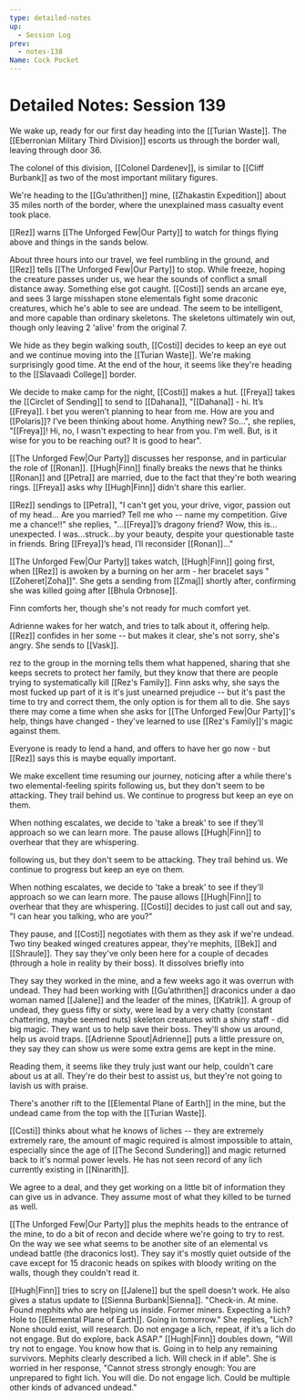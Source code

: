```yaml
---
type: detailed-notes
up:
  - Session Log
prev:
  - notes-138
Name: Cock Pocket
---
```

# Detailed Notes: Session 139

We wake up, ready for our first day heading into the [[Turian Waste]]. The [[Eberronian Military Third Division]] escorts us through the border wall, leaving through door 36. 

The colonel of this division, [[Colonel Dardenev]], is similar to [[Cliff Burbank]] as two of the most important military figures. 

We're heading to the [[Gu’athrithen]] mine, [[Zhakastin Expedition]] about 35 miles north of the border, where the unexplained mass casualty event took place. 

[[Rez]] warns [[The Unforged Few|Our Party]] to watch for things flying above and things in the sands below. 

About three hours into our travel, we feel rumbling in the ground, and [[Rez]] tells [[The Unforged Few|Our Party]] to stop. While freeze, hoping the creature passes under us, we hear the sounds of conflict a small distance away. Something else got caught. [[Costi]] sends an arcane eye, and sees 3 large misshapen stone elementals fight some draconic creatures, which he's able to see are undead. The seem to be intelligent, and more capable than ordinary skeletons. The skeletons ultimately win out, though only leaving 2 'alive' from the original 7.

We hide as they begin walking south, [[Costi]] decides to keep an eye out and we continue moving into the [[Turian Waste]]. We're making surprisingly good time. At the end of the hour, it seems like they're heading to the [[Slavaadi College]] border. 

We decide to make camp for the night, [[Costi]] makes a hut. [[Freya]] takes the [[Circlet of Sending]] to send to [[Dahana]], "[[Dahana]] - hi. It’s [[Freya]]. I bet you weren’t planning to hear from me. How are you and [[Polaris]]? I’ve been thinking about home. Anything new? So…", she replies, "[[Freya]]! Hi, no, I wasn't expecting to hear from you. I'm well. But, is it wise for you to be reaching out? It is good to hear".

[[The Unforged Few|Our Party]] discusses her response, and in particular the role of [[Ronan]]. [[Hugh|Finn]] finally breaks the news that he thinks [[Ronan]] and [[Petra]] are married, due to the fact that they're both wearing rings. [[Freya]] asks why [[Hugh|Finn]] didn't share this earlier.  

[[Rez]] sendings to [[Petra]], "I can't get you, your drive, vigor, passion out of my head... Are you married? Tell me who -- name my competition. Give me a chance!!" she replies, "…[[Freya]]’s dragony friend? Wow, this is…unexpected. I was…struck…by your beauty, despite your questionable taste in friends. Bring [[Freya]]’s head, I’ll reconsider [[Ronan]]…"

[[The Unforged Few|Our Party]] takes watch, [[Hugh|Finn]] going first, when [[Rez]] is awoken by a burning on her arm - her bracelet says "[[Zoheret|Zoha]]". She gets a sending from [[Zmaj]] shortly after, confirming she was killed going after [[Bhula Orbnose]]. 

Finn comforts her, though she's not ready for much comfort yet. 

Adrienne wakes for her watch, and tries to talk about it, offering help. [[Rez]] confides in her some -- but makes it clear, she's not sorry, she's angry. She sends to [[Vask]].

rez to the group in the morning tells them what happened, sharing that she keeps secrets to protect her family, but they know that there are people trying to systematically kill [[Rez's Family]]. Finn asks why, she says the most fucked up part of it is it's just unearned prejudice -- but it's past the time to try and correct them, the only option is for them all to die. She says there may come a time when she asks for [[The Unforged Few|Our Party]]'s help, things have changed - they've learned to use [[Rez's Family]]'s magic against them. 

Everyone is ready to lend a hand, and offers to have her go now - but [[Rez]] says this is maybe equally important. 

We make excellent time resuming our journey, noticing after a while there's two elemental-feeling spirits following us, but they don't seem to be attacking. They trail behind us. We continue to progress but keep an eye on them. 

When nothing escalates, we decide to 'take a break' to see if they'll approach so we can learn more. The pause allows [[Hugh|Finn]] to overhear that they are whispering. 

following us, but they don't seem to be attacking. They trail behind us. We continue to progress but keep an eye on them. 

When nothing escalates, we decide to 'take a break' to see if they'll approach so we can learn more. The pause allows [[Hugh|Finn]] to overhear that they are whispering. [[Costi]] decides to just call out and say, "I can hear you talking, who are you?"

They pause, and [[Costi]] negotiates with them as they ask if we're undead. Two tiny beaked winged creatures appear, they're mephits, [[Bek]] and [[Shraule]]. They say they've only been here for a couple of decades (through a hole in reality by their boss). It dissolves briefly into 

They say they worked in the mine, and a few weeks ago it was overrun with undead. They had been working with [[Gu’athrithen]] draconics under a dao woman named [[Jalene]] and the leader of the mines, [[Katrik]]. A group of undead, they guess fifty or sixty, were lead by a very chatty (constant chattering, maybe seemed nuts) skeleton creatures with a shiny staff - did big magic. They want us to help save their boss. They'll show us around, help us avoid traps. [[Adrienne Spout|Adrienne]] puts a little pressure on, they say they can show us were some extra gems are kept in the mine. 

Reading them, it seems like they truly just want our help, couldn't care about us at all. They're do their best to assist us, but they're not going to lavish us with praise. 

There's another rift to the [[Elemental Plane of Earth]] in the mine, but the undead came from the top with the [[Turian Waste]]. 

[[Costi]] thinks about what he knows of liches -- they are extremely extremely rare, the amount of magic required is almost impossible to attain, especially since the age of [[The Second Sundering]] and magic returned back to it's normal power levels. He has not seen record of any lich currently existing in [[Ninarith]]. 

We agree to a deal, and they get working on a little bit of information they can give us in advance. They assume most of what they killed to be turned as well. 

[[The Unforged Few|Our Party]] plus the mephits heads to the entrance of the mine, to do a bit of recon and decide where we're going to try to rest. On the way we see what seems to be another site of an elemental vs undead battle (the draconics lost). They say it's mostly quiet outside of the cave except for 15 draconic heads on spikes with bloody writing on the walls, though they couldn't read it. 

[[Hugh|Finn]] tries to scry on [[Jalene]] but the spell doesn't work. He also gives a status update to [[Sienna Burbank|Sienna]]. "Check-in. At mine. Found mephits who are helping us inside. Former miners. Expecting a lich? Hole to [[Elemental Plane of Earth]]. Going in tomorrow." She replies, "Lich? None should exist, will research. Do not engage a lich, repeat, if it’s a lich do not engage. But do explore, back ASAP." [[Hugh|Finn]] doubles down, "Will try not to engage. You know how that is. Going in to help any remaining survivors. Mephits clearly described a lich. Will check in if able". She is worried in her response, "Cannot stress strongly enough: You are unprepared to fight lich. You will die. Do not engage lich. Could be multiple other kinds of advanced undead."






